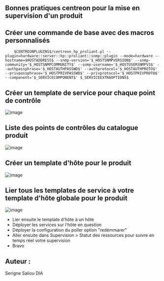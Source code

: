 Bonnes pratiques centreon pour la mise en supervision d'un produit
---

Créer une commande de base avec des macros personnalisés
--  
        $CENTREONPLUGINS$/centreon_hp_proliant.pl --plugin=hardware::server::hp::proliant::snmp::plugin --mode=hardware --hostname=$HOSTADDRESS$ --snmp-version='$_HOSTSNMPVERSION$' --snmp-community='$_HOSTSNMPCOMMUNITY$' --snmp-username='$_HOSTUSERSNMPV3$' --authpassphrase='$_HOSTAUTHPASSWD$' --authprotocol='$_HOSTAUTHPROTO$' --privpassphrase='$_HOSTPRIVPASSWD$' --privprotocol='$_HOSTPRIVPROTO$' --component='$_SERVICECOMPONENT$' $_SERVICEEXTRAOPTIONS$

Créer un template de service pour chaque point de contrôle
--
 
  ![image](https://user-images.githubusercontent.com/61230711/200592841-cadee0b8-5b83-41d7-a497-adc6cacd0146.png)
  
 Liste des points de contrôles du catalogue produit
 --

  ![image](https://user-images.githubusercontent.com/61230711/200592981-01aa61b0-1c89-47de-8a74-3a7563032933.png)

Créer un template d'hôte pour le produit
-- 
  
  ![image](https://user-images.githubusercontent.com/61230711/200593806-000ac366-3a4a-4f80-8ad6-0b31809c5c18.png)

Lier tous les templates de service à votre template d'hôte globale pour le produit
--
  
  ![image](https://user-images.githubusercontent.com/61230711/200594131-57505153-faa2-47d3-8521-ccafeb7b4074.png)
 
  - Lier ensuite le template d'hôte à un hôte
  - Déployer les services sur l'hôte en question
  - Déployer la configuration du poller option "redémmarer"
  - Aller ensuite dans Supervision > Statut des ressources pour suivre en temps réel votre supervision
  - Bravo


Auteur :
--

Serigne Saliou DIA
